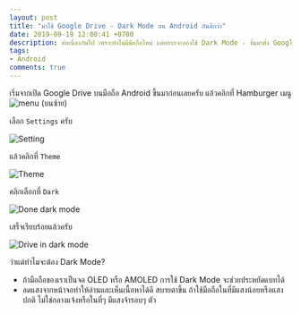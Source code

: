 ```yaml
---
layout: post
title: "มาใช้ Google Drive - Dark Mode บน Android กันดีกว่า"
date: 2019-09-19 12:00:41 +0700
description: ต่อเนื่องกันไป เพราะยังไม่มีมือถือใหม่ แต่อยากจะลองใช้ Dark Mode - งั้นมาตั้ง Google Drive ให้เป็น Dark Mode กันเลย
tags:
- Android
comments: true
---
```

เริ่มจากเปิด Google Drive บนมือถือ Android ขึ้นมาก่อนเลยครับ แล้วคลิกที่ Hamburger เมนู ![menu](https://res.cloudinary.com/sdees-reallife/image/upload/v1568874982/menu-hamburger.png) (บนซ้าย)

เลือก `Settings` ครับ

![Setting](https://res.cloudinary.com/sdees-reallife/image/upload/v1568874990/drive-dark-1.png)

แล้วคลิกที่ `Theme`

![Theme](https://res.cloudinary.com/sdees-reallife/image/upload/v1568874997/drive-dark-2.png)

คลิกเลือกที่ `Dark`

![Done dark mode](https://res.cloudinary.com/sdees-reallife/image/upload/v1568875406/drive-dark-4.png)

เสร็จเรียบร้อยแล้วครับ

![Drive in dark mode](https://res.cloudinary.com/sdees-reallife/image/upload/v1568875007/drive-dark-3.png)

ว่าแต่ทำไมจะต้อง Dark Mode?
- ถ้ามือถือของเราเป็นจอ OLED หรือ AMOLED การใช้ Dark Mode จะช่วยประหยัดแบทได้
- ลดแสงจากหน้าจอทำให้อ่านและเห็นเนื้อหาได้ดี สบายตาขึ้น ถ้าใช้มือถือในที่มีแสงน้อยหรือแสงปกติ ไม่ใช่กลางแจ้งหรือในที่ๆ มีแสงจ้ารอบๆ ตัว
